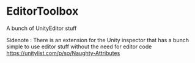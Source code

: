 # EditorToolbox

A bunch of UnityEditor stuff

Sidenote :
There is an extension for the Unity inspector that has a bunch simple to use editor stuff without the need for editor code
https://unitylist.com/p/so/Naughty-Attributes
